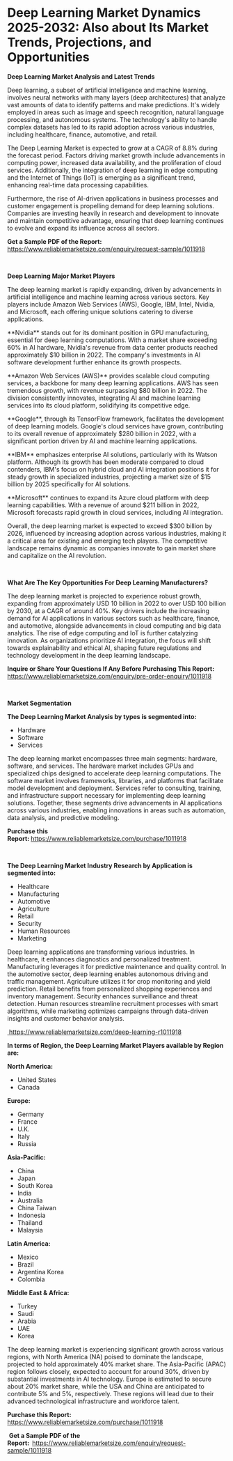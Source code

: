 <p><h1>Deep Learning Market Dynamics 2025-2032: Also about Its Market Trends, Projections, and Opportunities</h1></p><p><strong>Deep Learning Market Analysis and Latest Trends</strong></p>
<p><p>Deep learning, a subset of artificial intelligence and machine learning, involves neural networks with many layers (deep architectures) that analyze vast amounts of data to identify patterns and make predictions. It's widely employed in areas such as image and speech recognition, natural language processing, and autonomous systems. The technology's ability to handle complex datasets has led to its rapid adoption across various industries, including healthcare, finance, automotive, and retail.</p><p>The Deep Learning Market is expected to grow at a CAGR of 8.8% during the forecast period. Factors driving market growth include advancements in computing power, increased data availability, and the proliferation of cloud services. Additionally, the integration of deep learning in edge computing and the Internet of Things (IoT) is emerging as a significant trend, enhancing real-time data processing capabilities. </p><p>Furthermore, the rise of AI-driven applications in business processes and customer engagement is propelling demand for deep learning solutions. Companies are investing heavily in research and development to innovate and maintain competitive advantage, ensuring that deep learning continues to evolve and expand its influence across all sectors.</p></p>
<p><strong>Get a Sample PDF of the Report:&nbsp;</strong> <a href="https://www.reliablemarketsize.com/enquiry/request-sample/1011918?utm_campaign=2471&utm_medium=2&utm_source=Github&utm_content=ia&utm_term=17042025&utm_id=deep-learning">https://www.reliablemarketsize.com/enquiry/request-sample/1011918</a></p>
<p>&nbsp;</p>
<p><strong>Deep Learning Major Market Players</strong></p>
<p><p>The deep learning market is rapidly expanding, driven by advancements in artificial intelligence and machine learning across various sectors. Key players include Amazon Web Services (AWS), Google, IBM, Intel, Nvidia, and Microsoft, each offering unique solutions catering to diverse applications.</p><p>**Nvidia** stands out for its dominant position in GPU manufacturing, essential for deep learning computations. With a market share exceeding 60% in AI hardware, Nvidia's revenue from data center products reached approximately $10 billion in 2022. The company's investments in AI software development further enhance its growth prospects.</p><p>**Amazon Web Services (AWS)** provides scalable cloud computing services, a backbone for many deep learning applications. AWS has seen tremendous growth, with revenue surpassing $80 billion in 2022. The division consistently innovates, integrating AI and machine learning services into its cloud platform, solidifying its competitive edge.</p><p>**Google**, through its TensorFlow framework, facilitates the development of deep learning models. Google's cloud services have grown, contributing to its overall revenue of approximately $280 billion in 2022, with a significant portion driven by AI and machine learning applications.</p><p>**IBM** emphasizes enterprise AI solutions, particularly with its Watson platform. Although its growth has been moderate compared to cloud contenders, IBM's focus on hybrid cloud and AI integration positions it for steady growth in specialized industries, projecting a market size of $15 billion by 2025 specifically for AI solutions.</p><p>**Microsoft** continues to expand its Azure cloud platform with deep learning capabilities. With a revenue of around $211 billion in 2022, Microsoft forecasts rapid growth in cloud services, including AI integration.</p><p>Overall, the deep learning market is expected to exceed $300 billion by 2026, influenced by increasing adoption across various industries, making it a critical area for existing and emerging tech players. The competitive landscape remains dynamic as companies innovate to gain market share and capitalize on the AI revolution.</p></p>
<p>&nbsp;</p>
<p><strong>What Are The Key Opportunities For Deep Learning Manufacturers?</strong></p>
<p><p>The deep learning market is projected to experience robust growth, expanding from approximately USD 10 billion in 2022 to over USD 100 billion by 2030, at a CAGR of around 40%. Key drivers include the increasing demand for AI applications in various sectors such as healthcare, finance, and automotive, alongside advancements in cloud computing and big data analytics. The rise of edge computing and IoT is further catalyzing innovation. As organizations prioritize AI integration, the focus will shift towards explainability and ethical AI, shaping future regulations and technology development in the deep learning landscape.</p></p>
<p><strong>Inquire or Share Your Questions If Any Before Purchasing This Report:</strong> <a href="https://www.reliablemarketsize.com/enquiry/pre-order-enquiry/1011918?utm_campaign=2471&utm_medium=2&utm_source=Github&utm_content=ia&utm_term=17042025&utm_id=deep-learning">https://www.reliablemarketsize.com/enquiry/pre-order-enquiry/1011918</a></p>
<p>&nbsp;</p>
<p><strong>Market Segmentation</strong></p>
<p><strong>The Deep Learning Market Analysis by types is segmented into:</strong></p>
<p><ul><li>Hardware</li><li>Software</li><li>Services</li></ul></p>
<p><p>The deep learning market encompasses three main segments: hardware, software, and services. The hardware market includes GPUs and specialized chips designed to accelerate deep learning computations. The software market involves frameworks, libraries, and platforms that facilitate model development and deployment. Services refer to consulting, training, and infrastructure support necessary for implementing deep learning solutions. Together, these segments drive advancements in AI applications across various industries, enabling innovations in areas such as automation, data analysis, and predictive modeling.</p></p>
<p><strong>Purchase this Report:&nbsp;</strong><a href="https://www.reliablemarketsize.com/purchase/1011918?utm_campaign=2471&utm_medium=2&utm_source=Github&utm_content=ia&utm_term=17042025&utm_id=deep-learning">https://www.reliablemarketsize.com/purchase/1011918</a></p>
<p>&nbsp;</p>
<p><strong>The Deep Learning Market Industry Research by Application is segmented into:</strong></p>
<p><ul><li>Healthcare</li><li>Manufacturing</li><li>Automotive</li><li>Agriculture</li><li>Retail</li><li>Security</li><li>Human Resources</li><li>Marketing</li></ul></p>
<p><p>Deep learning applications are transforming various industries. In healthcare, it enhances diagnostics and personalized treatment. Manufacturing leverages it for predictive maintenance and quality control. In the automotive sector, deep learning enables autonomous driving and traffic management. Agriculture utilizes it for crop monitoring and yield prediction. Retail benefits from personalized shopping experiences and inventory management. Security enhances surveillance and threat detection. Human resources streamline recruitment processes with smart algorithms, while marketing optimizes campaigns through data-driven insights and customer behavior analysis.</p></p>
<p><a href="https://www.reliablemarketsize.com/deep-learning-r1011918?utm_campaign=2471&utm_medium=2&utm_source=Github&utm_content=ia&utm_term=17042025&utm_id=deep-learning">&nbsp;https://www.reliablemarketsize.com/deep-learning-r1011918</a></p>
<p><strong>In terms of Region, the Deep Learning Market Players available by Region are:</strong></p>
<p>
    <p> <strong> North America: </strong>
        <ul>
            <li>United States</li>
            <li>Canada</li>
        </ul>
        </p> 
    <p> <strong> Europe: </strong>
        <ul>
            <li>Germany</li>
            <li>France</li>
            <li>U.K.</li>
            <li>Italy</li>
            <li>Russia</li>
        </ul>
        </p> 
    <p> <strong> Asia-Pacific: </strong>
        <ul>
            <li>China</li>
            <li>Japan</li>
            <li>South Korea</li>
            <li>India</li>
            <li>Australia</li>
            <li>China Taiwan</li>
            <li>Indonesia</li>
            <li>Thailand</li>
            <li>Malaysia</li>
        </ul>
        </p> 
    <p> <strong> Latin America: </strong>
        <ul>
            <li>Mexico</li>
            <li>Brazil</li>
            <li>Argentina Korea</li>
            <li>Colombia</li>
        </ul>
        </p> 
    <p> <strong> Middle East & Africa: </strong>
        <ul>
            <li>Turkey</li>
            <li>Saudi</li>
            <li>Arabia</li>
            <li>UAE</li>
            <li>Korea</li>
        </ul>
    </p>
    </p>
<p><p>The deep learning market is experiencing significant growth across various regions, with North America (NA) poised to dominate the landscape, projected to hold approximately 40% market share. The Asia-Pacific (APAC) region follows closely, expected to account for around 30%, driven by substantial investments in AI technology. Europe is estimated to secure about 20% market share, while the USA and China are anticipated to contribute 5% and 5%, respectively. These regions will lead due to their advanced technological infrastructure and workforce talent.</p></p>
<p><strong>Purchase this Report: </strong><a href="https://www.reliablemarketsize.com/purchase/1011918?utm_campaign=2471&utm_medium=2&utm_source=Github&utm_content=ia&utm_term=17042025&utm_id=deep-learning">https://www.reliablemarketsize.com/purchase/1011918</a></p>
<p>&nbsp;<strong>Get a Sample PDF of the Report:&nbsp;&nbsp;</strong><a href="https://www.reliablemarketsize.com/enquiry/request-sample/1011918?utm_campaign=2471&utm_medium=2&utm_source=Github&utm_content=ia&utm_term=17042025&utm_id=deep-learning">https://www.reliablemarketsize.com/enquiry/request-sample/1011918</a></p>
<p><strong></strong></p>
<p><p></p><p></p><p></p></p>